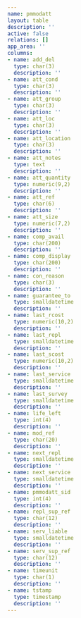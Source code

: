 ```yaml
---
name: pmmodatt
layout: table
description: ''
active: false
relations: []
app_area: ''
columns:
- name: add_del
  type: char(3)
  description: ''
- name: att_cond
  type: char(3)
  description: ''
- name: att_group
  type: char(3)
  description: ''
- name: att_loc
  type: char(3)
  description: ''
- name: att_location
  type: char(3)
  description: ''
- name: att_notes
  type: text
  description: ''
- name: att_quantity
  type: numeric(9,2)
  description: ''
- name: att_ref
  type: char(6)
  description: ''
- name: att_size
  type: numeric(7,2)
  description: ''
- name: comp_avail
  type: char(200)
  description: ''
- name: comp_display
  type: char(200)
  description: ''
- name: con_reason
  type: char(3)
  description: ''
- name: guarantee_to
  type: smalldatetime
  description: ''
- name: last_rcost
  type: numeric(10,2)
  description: ''
- name: last_repl
  type: smalldatetime
  description: ''
- name: last_scost
  type: numeric(10,2)
  description: ''
- name: last_service
  type: smalldatetime
  description: ''
- name: last_survey
  type: smalldatetime
  description: ''
- name: life_left
  type: int(4)
  description: ''
- name: mod_ref
  type: char(20)
  description: ''
- name: next_repl
  type: smalldatetime
  description: ''
- name: next_service
  type: smalldatetime
  description: ''
- name: pmmodatt_sid
  type: int(4)
  description: ''
- name: repl_sup_ref
  type: char(12)
  description: ''
- name: serv_liable
  type: smalldatetime
  description: ''
- name: serv_sup_ref
  type: char(12)
  description: ''
- name: timeunit
  type: char(1)
  description: ''
- name: tstamp
  type: timestamp
  description: ''
---
```


